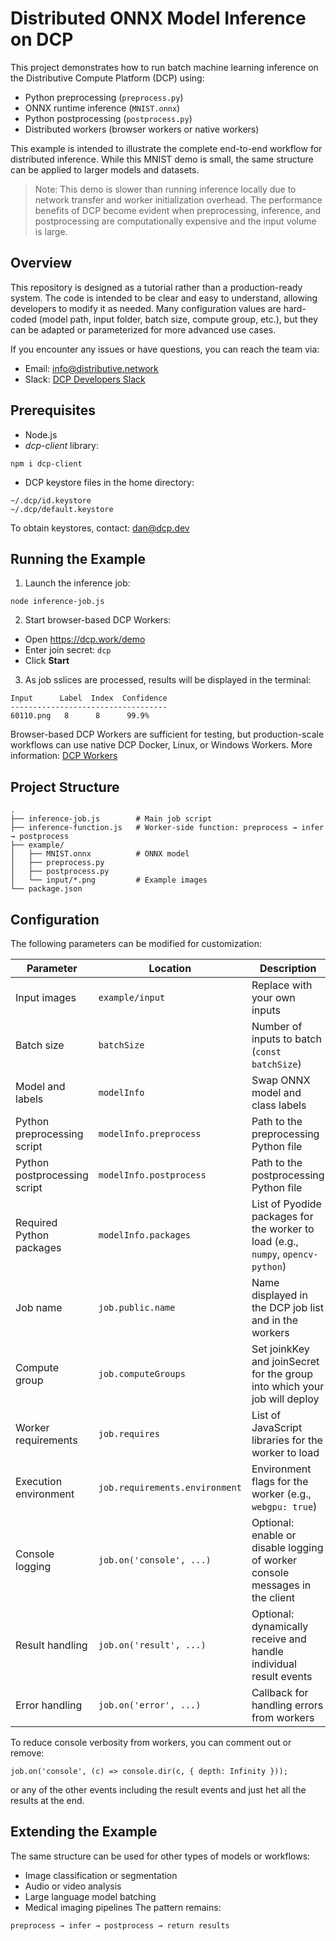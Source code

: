 # Distributed ONNX Model Inference on DCP
This project demonstrates how to run batch machine learning inference on the Distributive Compute Platform (DCP) using:

* Python preprocessing (`preprocess.py`)
* ONNX runtime inference (`MNIST.onnx`)
* Python postprocessing (`postprocess.py`)
* Distributed workers (browser workers or native workers)

This example is intended to illustrate the complete end-to-end workflow for distributed inference. While this MNIST demo is small, the same structure can be applied to larger models and datasets.

> Note: This demo is slower than running inference locally due to network transfer and worker initialization overhead. The performance benefits of DCP become evident when preprocessing, inference, and postprocessing are computationally expensive and the input volume is large.

## Overview

This repository is designed as a tutorial rather than a production-ready system. The code is intended to be clear and easy to understand, allowing developers to modify it as needed. Many configuration values are hard-coded (model path, input folder, batch size, compute group, etc.), but they can be adapted or parameterized for more advanced use cases.

If you encounter any issues or have questions, you can reach the team via:

* Email: info@distributive.network
* Slack: [DCP Developers Slack](https://join.slack.com/t/dcp-devs/shared_invite/zt-56v87qj7-fkqZOXFUls8rNzO4mxHaIA)

## Prerequisites

* Node.js
* *dcp-client* library:
```
npm i dcp-client
```
* DCP keystore files in the home directory:
```
~/.dcp/id.keystore
~/.dcp/default.keystore
```
To obtain keystores, contact: dan@dcp.dev

## Running the Example

1. Launch the inference job:
```
node inference-job.js
```
2. Start browser-based DCP Workers:
* Open https://dcp.work/demo
* Enter join secret: `dcp`
* Click **Start**
3. As job sslices are processed, results will be displayed in the terminal:
```
Input      Label  Index  Confidence
-----------------------------------
60110.png   8      8      99.9%
```
Browser-based DCP Workers are sufficient for testing, but production-scale workflows can use native DCP Docker, Linux, or Windows Workers. More information: [DCP Workers](https://distributive.network/workers)

## Project Structure
```
.
├── inference-job.js        # Main job script
├── inference-function.js   # Worker-side function: preprocess → infer → postprocess
├── example/
│   ├── MNIST.onnx          # ONNX model
│   ├── preprocess.py
│   ├── postprocess.py
│   └── input/*.png         # Example images
└── package.json
```

## Configuration
The following parameters can be modified for customization:

| Parameter                    | Location                       | Description                                                                      |
| ---------------------------- | ------------------------------ | -------------------------------------------------------------------------------- |
| Input images                 | `example/input`                | Replace with your own inputs                                                     |
| Batch size                   | `batchSize`                    | Number of inputs to batch (`const batchSize`)                                    |
| Model and labels             | `modelInfo`                    | Swap ONNX model and class labels                                                 |
| Python preprocessing script  | `modelInfo.preprocess`         | Path to the preprocessing Python file                                            |
| Python postprocessing script | `modelInfo.postprocess`        | Path to the postprocessing Python file                                           |
| Required Python packages     | `modelInfo.packages`           | List of Pyodide packages for the worker to load (e.g., `numpy`, `opencv-python`) |
| Job name                     | `job.public.name`              | Name displayed in the DCP job list and in the workers                            |
| Compute group                | `job.computeGroups`            | Set joinkKey and joinSecret for the group into which your job will deploy        |
| Worker requirements          | `job.requires`                 | List of JavaScript libraries for the worker to load                              |
| Execution environment        | `job.requirements.environment` | Environment flags for the worker (e.g., `webgpu: true`)                          |
| Console logging              | `job.on('console', ...)`       | Optional: enable or disable logging of worker console messages in the client     |
| Result handling              | `job.on('result', ...)`        | Optional: dynamically receive and handle individual result events                |
| Error handling               | `job.on('error', ...)`         | Callback for handling errors from workers                                        |


To reduce console verbosity from workers, you can comment out or remove:
```
job.on('console', (c) => console.dir(c, { depth: Infinity }));
```
or any of the other events including the result events and just het all the results at the end.

## Extending the Example

The same structure can be used for other types of models or workflows:
* Image classification or segmentation
* Audio or video analysis
* Large language model batching
* Medical imaging pipelines
The pattern remains:
```
preprocess → infer → postprocess → return results
```
